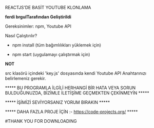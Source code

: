 REACTJS'DE BASİT YOUTUBE KLONLAMA



**ferdi brgulTarafından Geliştirildi**



Gereksinimler: npm, Youtube API



Nasıl Çalıştırılır?

- npm install (tüm bağımlılıkları yüklemek için)

- npm start (uygulamayı çalıştırmak için)



**NOT**

src klasörü içindeki 'key.js' dosyasında kendi Youtube API Anahtarınızı belirlemeniz gerekir.





***** BU PROGRAMLA İLGİLİ HERHANGİ BİR HATA VEYA SORUN BULDUĞUNUZDA, BİZİMLE İLETİŞİME GEÇMEKTEN ÇEKİNMEYİN *****  





***** İŞİMİZİ SEVİYORSANIZ YORUM BIRAKIN *****





***** DAHA FAZLA PROJE İÇİN :- https://code-projects.org/ *****





#THANK YOU FOR DOWNLOADING
